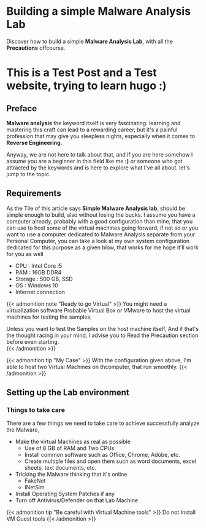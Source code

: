 # Building a simple Malware Analysis Lab


Discover how to build a simple **Malware Analysis Lab**, with all the **Precautions** offcourse.

<!--more-->

# This is a Test Post and a Test website, trying to learn hugo :)

## Preface

**Malware analysis** the keyword itself is very fascinating. learning and mastering this craft can lead to a rewarding career, but it's a painful profession that may give you sleepless nights, especially when it comes to **Reverse Engineering**.

Anyway, we are not here to talk about that, and if you are here somehow I assume you are a beginner in this field like me **:)** or someone who got attracted by the keywords and is here to explore what I've all about. let's jump to the topic.

## Requirements

As the Tile of this article says **Simple Malware Analysis lab**, should be simple enough to build, also without losing the bucks. I assume you have a computer already, probably with a good configuration than mine, that you can use to host some of the virtual machines going forward, if not so or you want to use a computer dedicated to Malware Analysis separate from your Personal Computer, you can take a look at my own system configuration dedicated for this purpose as a given blow, that works for me hope it'll work for you as well

- CPU : Intel Core i5
- RAM : 16GB DDR4
- Storage : 500 GB, SSD
- OS : Windows 10
- Internet connection

{{< admonition note "Ready to go Virtual" >}}
You might need a virtualization software Probable Virtual Box or VMware to host the virtual machines for testing the samples,

Unless you want to test the Samples on the host machine itself, And if that's the thought racing in your mind, I advise you to Read the Precaution section before even starting.  
{{< /admonition >}}

{{< admonition tip "My Case" >}}
With the configuration given above, I'm able to host two Virtual Machines on thcomputer, that run smoothly.
{{< /admonition >}}

## Setting up the Lab environment

### Things to take care

There are a few things we need to take care to achieve successfully analyze the Malware,

- Make the virtual Machines as real as possible
  - Use of 8 GB of RAM and Two CPUs
  - Install common software such as Office, Chrome, Adobe, etc.
  - Create multiple files and open them such as word documents, excel sheets, text documents, etc.
- Tricking the Malware thinking that it's online
  - FakeNet
  - INetSim
- Install Operating System Patches if any
- Turn off Antivirus/Defender on that Lab Machine

{{< admonition tip "Be careful with Virtual Machine tools" >}}
Do not Install VM Guest tools
{{< /admonition >}}

